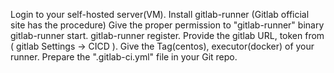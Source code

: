 Login to your self-hosted server(VM).
Install gitlab-runner (Gitlab official site has the procedure)
Give the proper permission to "gitlab-runner" binary
gitlab-runner start.
gitlab-runner register.
Provide the gitlab URL, token from ( gitlab Settings -> CICD ).
Give the Tag(centos), executor(docker) of your runner.
Prepare the ".gitlab-ci.yml" file in your Git repo.

